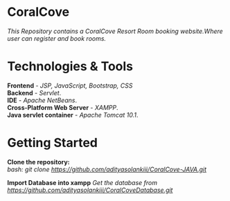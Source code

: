 # CoralCove
*This Repository contains a CoralCove Resort Room booking website.Where user can register and book rooms.*

# Technologies & Tools
**Frontend** - *JSP, JavaScript, Bootstrap, CSS*<br/>
**Backend** - *Servlet*.<br/>
**IDE** - *Apache NetBeans*.<br/>
**Cross-Platform Web Server** - *XAMPP*.<br/>
**Java servlet container** - *Apache Tomcat 10.1*.<br/>

# Getting Started
**Clone the repository:**<br/>
*bash: git clone https://github.com/adityasolankiii/CoralCove-JAVA.git*

**Import Database into xampp**
*Get the database from https://github.com/adityasolankiii/CoralCoveDatabase.git*
